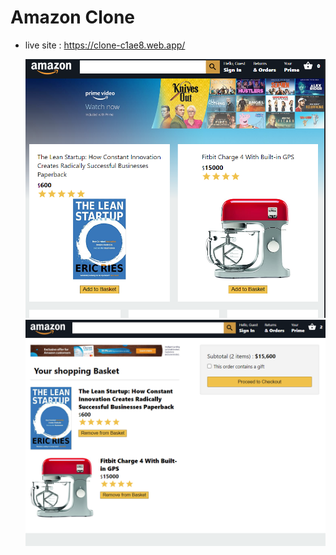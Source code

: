 # Amazon Clone

- live site : https://clone-c1ae8.web.app/

  ![amazon-clone.png](screenshots/ss1.png)
  ![amazon-clone.png](screenshots/ss2.png)
